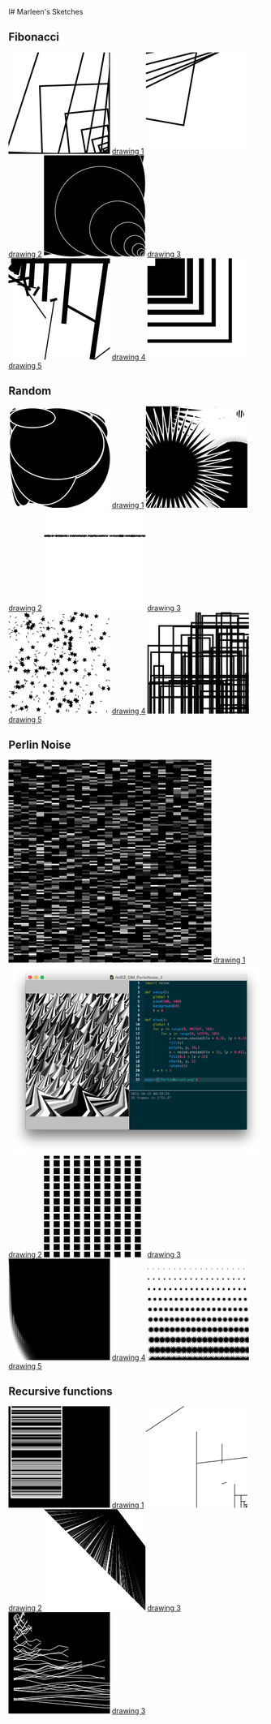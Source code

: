 I# Marleen's Sketches

## Fibonacci
![](Marleen/01Fibo/Fibonacci5.png) 
[drawing 1](Marleen/01Fibo/Fibonacci2.pv)
![](Marleen/01Fibo/Fibonacci6.png) 
[drawing 2](Marleen/01Fibo/Fibonacci4.pv)
![](Marleen/01Fibo/Fibonacci7.png) 
[drawing 3](Marleen/01Fibo/Fibonacci6.pv)
![](Marleen/01Fibo/Fibonacci9.png) 
[drawing 4](Marleen/01Fibo/Fibonacci8.pv)
![](Marleen/01Fibo/Fibonacci10.png) 
[drawing 5](Marleen/01Fibo/Fibonacci9.pv)

## Random
![](Marleen/02Random/Random1.png) 
[drawing 1](Marleen/01Fibo/ArtEZ_DM_Random_1.pv)
![](Marleen/02Random/Random2.png) 
[drawing 2](Marleen/02Random/ArtEZ_DM_Random_2.pv)
![](Marleen/02Random/Random3.png) 
[drawing 3](Marleen/02Random/ArtEZ_DM_Random_3.pv)
![](Marleen/02Random/Random4.png) 
[drawing 4](Marleen/02Random/ArtEZ_DM_Random_4.pv)
![](Marleen/02Random/Random6.png) 
[drawing 5](Marleen/02Random/ArtEZ_DM_Random_6.pv)

## Perlin Noise
![](Marleen/03PerlinNoise/PerlinNoise1.png) 
[drawing 1](Marleen/03PerlinNoise/ArtEZ_DM_PerlinNoise_1.pv)
![](Marleen/03PerlinNoise/PerlinNoise2.png) 
[drawing 2](Marleen/03PerlinNoise/ArtEZ_DM_PerlinNoise_2.pv)
![](Marleen/03PerlinNoise/PerlinNoise3.png) 
[drawing 3](Marleen/03PerlinNoise/ArtEZ_DM_PerlinNoise_3.pv)
![](Marleen/03PerlinNoise/PerlinNoise4.png) 
[drawing 4](Marleen/03PerlinNoise/ArtEZ_DM_PerlinNoise_4.pv)
![](Marleen/03PerlinNoise/PerlinNoise5.png) 
[drawing 5](Marleen/03PerlinNoise/ArtEZ_DM_PerlinNoise_5.pv)



## Recursive functions
![](Marleen/04RecursiveFunctions/RecursiveFunction.png) 
[drawing 1](Marleen/04RecursiveFunctions/ArtEZ_DM_RecursiveFunctions_1.pv)
![](Marleen/04RecursiveFunctions/RecursiveFunction2.png) 
[drawing 2](Marleen/04RecursiveFunctions/ArtEZ_DM_RecursiveFunctions_2.pv)
![](Marleen/04RecursiveFunctions/RecursiveFunction3.png) 
[drawing 3](Marleen/04RecursiveFunctions/ArtEZ_DM_RecursiveFunctions_3.pv)
![](Marleen/04RecursiveFunctions/RecursiveFunction4.png) 
[drawing 3](Marleen/04RecursiveFunctions/ArtEZ_DM_RecursiveFunctions_4.pv)